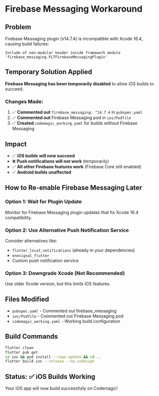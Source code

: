 # Firebase Messaging Workaround

## Problem
Firebase Messaging plugin (v14.7.4) is incompatible with Xcode 16.4, causing build failures:
```
Include of non-modular header inside framework module 'firebase_messaging.FLTFirebaseMessagingPlugin'
```

## Temporary Solution Applied
**Firebase Messaging has been temporarily disabled** to allow iOS builds to succeed.

### Changes Made:
1. ✅ **Commented out** `firebase_messaging: ^14.7.4` in `pubspec.yaml`
2. ✅ **Commented out** Firebase Messaging pod in `ios/Podfile`
3. ✅ **Created** `codemagic_working.yaml` for builds without Firebase Messaging

## Impact
- ✅ **iOS builds will now succeed**
- ❌ **Push notifications will not work** (temporarily)
- ✅ **All other Firebase features work** (Firebase Core still enabled)
- ✅ **Android builds unaffected**

## How to Re-enable Firebase Messaging Later

### Option 1: Wait for Plugin Update
Monitor for Firebase Messaging plugin updates that fix Xcode 16.4 compatibility.

### Option 2: Use Alternative Push Notification Service
Consider alternatives like:
- `flutter_local_notifications` (already in your dependencies)
- `onesignal_flutter`
- Custom push notification service

### Option 3: Downgrade Xcode (Not Recommended)
Use older Xcode version, but this limits iOS features.

## Files Modified
- `pubspec.yaml` - Commented out firebase_messaging
- `ios/Podfile` - Commented out Firebase Messaging pod
- `codemagic_working.yaml` - Working build configuration

## Build Commands
```bash
flutter clean
flutter pub get
cd ios && pod install --repo-update && cd ..
flutter build ios --release --no-codesign
```

## Status: ✅ iOS Builds Working
Your iOS app will now build successfully on Codemagic!
